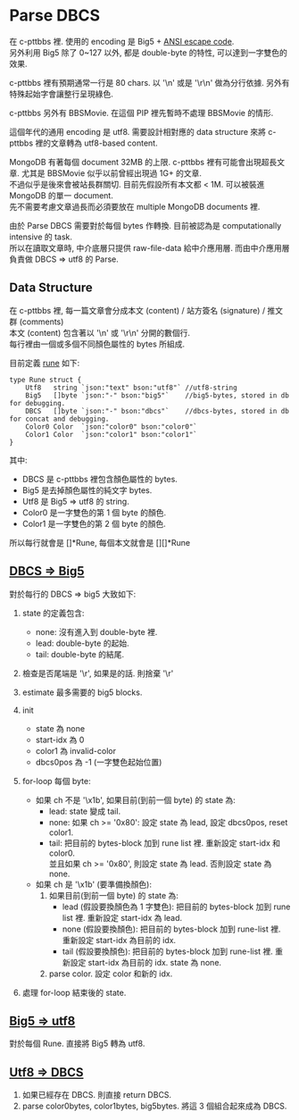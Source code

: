 # Parse DBCS

在 c-pttbbs 裡. 使用的 encoding 是 Big5 + [ANSI escape code](https://en.wikipedia.org/wiki/ANSI_escape_code). \
另外利用 Big5 除了 0~127 以外, 都是 double-byte 的特性, 可以達到一字雙色的效果.

c-pttbbs 裡有預期通常一行是 80 chars. 以 '\n' 或是 '\r\n' 做為分行依據. 另外有特殊起始字會讓整行呈現綠色.

c-pttbbs 另外有 BBSMovie. 在這個 PIP 裡先暫時不處理 BBSMovie 的情形.

這個年代的通用 encoding 是 utf8. 需要設計相對應的 data structure 來將 c-pttbbs 裡的文章轉為 utf8-based content.

MongoDB 有著每個 document 32MB 的上限. c-pttbbs 裡有可能會出現超長文章. 尤其是 BBSMovie 似乎以前曾經出現過 1G+ 的文章. \
不過似乎是後來會被站長群關切. 目前先假設所有本文都 < 1M. 可以被裝進 MongoDB 的單一 document. \
先不需要考慮文章過長而必須要放在 multiple MongoDB documents 裡.

由於 Parse DBCS 需要對於每個 bytes 作轉換. 目前被認為是 computationally intensive 的 task. \
所以在讀取文章時, 中介底層只提供 raw-file-data 給中介應用層. 而由中介應用層負責做 DBCS => utf8 的 Parse.


## Data Structure

在 c-pttbbs 裡, 每一篇文章會分成本文 (content) / 站方簽名 (signature) / 推文群 (comments) \
本文 (content) 包含著以 '\n' 或 '\r\n' 分開的數個行. \
每行裡由一個或多個不同顏色屬性的 bytes 所組成.

目前定義 [rune](https://github.com/Ptt-official-app/go-openbbsmiddleware/blob/main/types/rune.go) 如下:

```
type Rune struct {
    Utf8   string `json:"text" bson:"utf8"` //utf8-string
    Big5   []byte `json:"-" bson:"big5"`    //big5-bytes, stored in db for debugging.
    DBCS   []byte `json:"-" bson:"dbcs"`    //dbcs-bytes, stored in db for concat and debugging.
    Color0 Color  `json:"color0" bson:"color0"`
    Color1 Color  `json:"color1" bson:"color1"`
}
```

其中:

* DBCS 是 c-pttbbs 裡包含顏色屬性的 bytes.
* Big5 是去掉顏色屬性的純文字 bytes.
* Utf8 是 Big5 => utf8 的 string.
* Color0 是一字雙色的第 1 個 byte 的顏色.
* Color1 是一字雙色的第 2 個 byte 的顏色.

所以每行就會是 \[\]\*Rune, 每個本文就會是 \[\]\[\]\*Rune


## [DBCS => Big5](https://github.com/Ptt-official-app/go-openbbsmiddleware/blob/main/dbcs/dbcs.go#L148)

對於每行的 DBCS => big5 大致如下:

1. state 的定義包含:
    * none: 沒有進入到 double-byte 裡.
    * lead: double-byte 的起始.
    * tail: double-byte 的結尾.

1. 檢查是否尾端是 '\r', 如果是的話. 則捨棄 '\r'
2. estimate 最多需要的 big5 blocks.
3. init
    * state 為 none
    * start-idx 為 0
    * color1 為 invalid-color
    * dbcs0pos 為 -1 (一字雙色起始位置)
4. for-loop 每個 byte:
    * 如果 ch 不是 '\x1b', 如果目前(到前一個 byte) 的 state 為:
        * lead: state 變成 tail.
        * none: 如果 ch >= '0x80': 設定 state 為 lead, 設定 dbcs0pos, reset color1.
        * tail: 把目前的 bytes-block 加到 rune list 裡. 重新設定 start-idx 和 color0. \
                並且如果 ch >= '0x80', 則設定 state 為 lead. 否則設定 state 為 none.
    * 如果 ch 是 '\x1b' (要準備換顏色):
        1. 如果目前(到前一個 byte) 的 state 為:
            * lead (假設要換顏色為 1 字雙色): 把目前的 bytes-block 加到 rune list 裡. 重新設定 start-idx 為 lead.
            * none (假設要換顏色): 把目前的 bytes-block 加到 rune-list 裡. 重新設定 start-idx 為目前的 idx.
            * tail (假設要換顏色): 把目前的 bytes-block 加到 rune-list 裡. 重新設定 start-idx 為目前的 idx. state 為 none.
        2. parse color. 設定 color 和新的 idx.
5. 處理 for-loop 結束後的 state.


## [Big5 => utf8](https://github.com/Ptt-official-app/go-openbbsmiddleware/blob/main/dbcs/dbcs.go#L102)

對於每個 Rune. 直接將 Big5 轉為 utf8.


## [Utf8 => DBCS](https://github.com/Ptt-official-app/go-openbbsmiddleware/blob/main/dbcs/dbcs.go#L40)

1. 如果已經存在 DBCS. 則直接 return DBCS.
2. parse color0bytes, color1bytes, big5bytes. 將這 3 個組合起來成為 DBCS.
